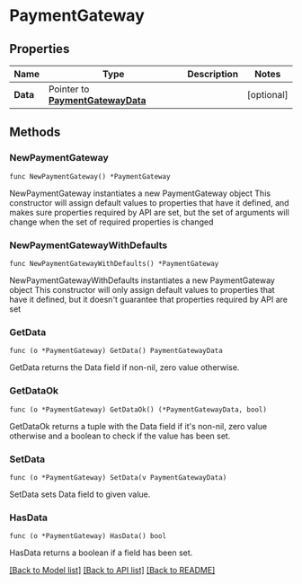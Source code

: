 # PaymentGateway

## Properties

Name | Type | Description | Notes
------------ | ------------- | ------------- | -------------
**Data** | Pointer to [**PaymentGatewayData**](PaymentGatewayData.md) |  | [optional] 

## Methods

### NewPaymentGateway

`func NewPaymentGateway() *PaymentGateway`

NewPaymentGateway instantiates a new PaymentGateway object
This constructor will assign default values to properties that have it defined,
and makes sure properties required by API are set, but the set of arguments
will change when the set of required properties is changed

### NewPaymentGatewayWithDefaults

`func NewPaymentGatewayWithDefaults() *PaymentGateway`

NewPaymentGatewayWithDefaults instantiates a new PaymentGateway object
This constructor will only assign default values to properties that have it defined,
but it doesn't guarantee that properties required by API are set

### GetData

`func (o *PaymentGateway) GetData() PaymentGatewayData`

GetData returns the Data field if non-nil, zero value otherwise.

### GetDataOk

`func (o *PaymentGateway) GetDataOk() (*PaymentGatewayData, bool)`

GetDataOk returns a tuple with the Data field if it's non-nil, zero value otherwise
and a boolean to check if the value has been set.

### SetData

`func (o *PaymentGateway) SetData(v PaymentGatewayData)`

SetData sets Data field to given value.

### HasData

`func (o *PaymentGateway) HasData() bool`

HasData returns a boolean if a field has been set.


[[Back to Model list]](../README.md#documentation-for-models) [[Back to API list]](../README.md#documentation-for-api-endpoints) [[Back to README]](../README.md)


